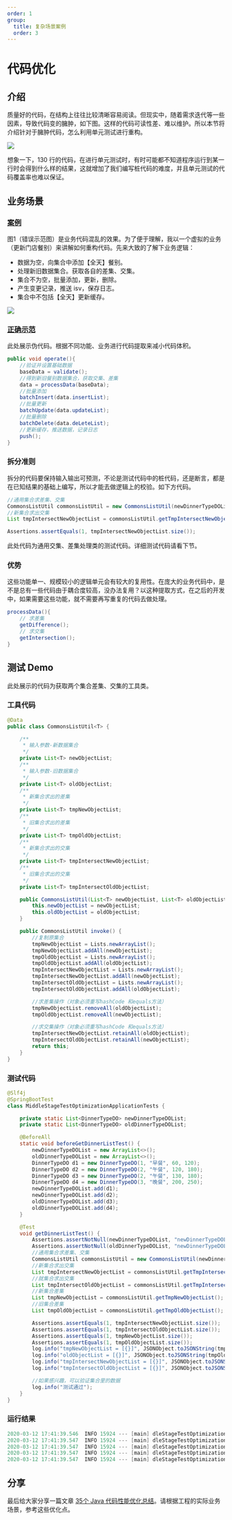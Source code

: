```yaml
---
order: 1
group:
  title: 复杂场景案例
  order: 3
---
```


# 代码优化

## 介绍

质量好的代码，在结构上往往比较清晰容易阅读。但现实中，随着需求迭代等一些因素，导致代码变的臃肿，如下图。这样的代码可读性差、难以维护。所以本节将介绍针对于臃肿代码，怎么利用单元测试进行重构。

![](../assets/service.png)

想象一下，130 行的代码，在进行单元测试时，有时可能都不知道程序运行到某一行时会得到什么样的结果，这就增加了我们编写桩代码的难度，并且单元测试的代码覆盖率也难以保证。



## 业务场景

### [案例](https://github.com/xiyun-international/java-unit-docs/tree/master/source/middle-stage-test-optimization)

图1（错误示范图）是业务代码混乱的效果。为了便于理解，我以一个虚拟的业务（更新门店餐别）来讲解如何重构代码。先来大致的了解下业务逻辑：

- 数据为空，向集合中添加【全天】餐别。
- 处理新旧数据集合。获取各自的差集、交集。
- 集合不为空，批量添加，更新，删除。
- 产生变更记录，推送 isv，保存日志。
- 集合中不包括【全天】更新缓存。

![](../assets/670f60a22e085246f3ea8aa8540820d.png)

### [正确示范](https://github.com/xiyun-international/java-unit-docs/blob/master/source/middle-stage-test-optimization/src/main/java/com/middle/stage/test/optimization/service/impl/ShopServiceImpl.java)

此处展示伪代码。根据不同功能、业务进行代码提取来减小代码体积。

```java
public void operate(){
	//验证并设置基础数据
	baseData = validate();
	//得到新旧餐别数据集合，获取交集、差集
	data = processData(baseData); 
	//批量添加
	batchInsert(data.insertList);
	//批量更新
	batchUpdate(data.updateList);
	//批量删除
	batchDelete(data.deLeteList);
	//更新缓存，推送数据，记录日志
	push(); 
}
```



### 拆分准则

拆分的代码要保持输入输出可预测，不论是测试代码中的桩代码，还是断言，都是在已知结果的基础上编写，所以才能去做逻辑上的校验。如下方代码。

```java
//通用集合求差集、交集
CommonsListUtil commonsListUtil = new CommonsListUtil(newDinnerTypeDOList, oldDinnerTypeDOList).invoke();
//新集合求出交集
List tmpIntersectNewObjectList = commonsListUtil.getTmpIntersectNewObjectList();

Assertions.assertEquals(1, tmpIntersectNewObjectList.size());

```

此处代码为通用交集、差集处理类的测试代码。详细测试代码请看下节。



### 优势

这些功能单一、规模较小的逻辑单元会有较大的复用性。在庞大的业务代码中，是不是总有一些代码由于耦合度较高，没办法复用？以这种提取方式，在之后的开发中，如果需要这些功能，就不需要再写重复的代码去做处理。

```java
processData(){
	// 求差集
	getDifference();
	// 求交集
	getIntersection();
}
```



## 测试 Demo

此处展示的代码为获取两个集合差集、交集的工具类。

### 工具代码

```java
@Data
public class CommonsListUtil<T> {

    /**
     * 输入参数-新数据集合
     */
    private List<T> newObjectList;
    /**
     * 输入参数-旧数据集合
     */
    private List<T> oldObjectList;
    /**
     * 新集合求出的差集
     */
    private List<T> tmpNewObjectList;
    /**
     * 旧集合求出的差集
     */
    private List<T> tmpOldObjectList;
    /**
     * 新集合求出的交集
     */
    private List<T> tmpIntersectNewObjectList;
    /**
     * 旧集合求出的交集
     */
    private List<T> tmpIntersectOldObjectList;

    public CommonsListUtil(List<T> newObjectList, List<T> oldObjectList) {
        this.newObjectList = newObjectList;
        this.oldObjectList = oldObjectList;
    }

    public CommonsListUtil invoke() {
        //复制原集合
        tmpNewObjectList = Lists.newArrayList();
        tmpNewObjectList.addAll(newObjectList);
        tmpOldObjectList = Lists.newArrayList();
        tmpOldObjectList.addAll(oldObjectList);
        tmpIntersectNewObjectList = Lists.newArrayList();
        tmpIntersectNewObjectList.addAll(newObjectList);
        tmpIntersectOldObjectList = Lists.newArrayList();
        tmpIntersectOldObjectList.addAll(oldObjectList);

        //求差集操作（对象必须重写hashCode 和equals方法）
        tmpNewObjectList.removeAll(oldObjectList);
        tmpOldObjectList.removeAll(newObjectList);

        //求交集操作（对象必须重写hashCode 和equals方法）
        tmpIntersectNewObjectList.retainAll(oldObjectList);
        tmpIntersectOldObjectList.retainAll(newObjectList);
        return this;
    }
}
```



### 测试代码

```java
@Slf4j
@SpringBootTest
class MiddleStageTestOptimizationApplicationTests {

    private static List<DinnerTypeDO> newDinnerTypeDOList;
    private static List<DinnerTypeDO> oldDinnerTypeDOList;

    @BeforeAll
    static void beforeGetDinnerListTest() {
        newDinnerTypeDOList = new ArrayList<>();
        oldDinnerTypeDOList = new ArrayList<>();
        DinnerTypeDO d1 = new DinnerTypeDO(1, "早餐", 60, 120);
        DinnerTypeDO d2 = new DinnerTypeDO(2, "午餐", 120, 180);
        DinnerTypeDO d3 = new DinnerTypeDO(2, "午餐", 130, 180);
        DinnerTypeDO d4 = new DinnerTypeDO(3, "晚餐", 200, 250);
        newDinnerTypeDOList.add(d1);
        newDinnerTypeDOList.add(d2);
        oldDinnerTypeDOList.add(d3);
        oldDinnerTypeDOList.add(d4);
    }

    @Test
    void getDinnerListTest() {
        Assertions.assertNotNull(newDinnerTypeDOList, "newDinnerTypeDOList can not be null!");
        Assertions.assertNotNull(oldDinnerTypeDOList, "newDinnerTypeDOList can not be null!");
        //通用集合求差集、交集
        CommonsListUtil commonsListUtil = new CommonsListUtil(newDinnerTypeDOList, oldDinnerTypeDOList).invoke();
        //新集合求出交集
        List tmpIntersectNewObjectList = commonsListUtil.getTmpIntersectNewObjectList();
        //就集合求出交集
        List tmpIntersectOldObjectList = commonsListUtil.getTmpIntersectOldObjectList();
        //新集合差集
        List tmpNewObjectList = commonsListUtil.getTmpNewObjectList();
        //旧集合差集
        List tmpOldObjectList = commonsListUtil.getTmpOldObjectList();

        Assertions.assertEquals(1, tmpIntersectNewObjectList.size());
        Assertions.assertEquals(1, tmpIntersectOldObjectList.size());
        Assertions.assertEquals(1, tmpNewObjectList.size());
        Assertions.assertEquals(1, tmpOldObjectList.size());
        log.info("tmpNewObjectList = [{}]", JSONObject.toJSONString(tmpNewObjectList));
        log.info("oldObjectList = [{}]", JSONObject.toJSONString(tmpOldObjectList));
        log.info("tmpIntersectNewObjectList = [{}]", JSONObject.toJSONString(tmpIntersectNewObjectList));
        log.info("tmpIntersectOldObjectList = [{}]", JSONObject.toJSONString(tmpIntersectOldObjectList));

        //如果感兴趣，可以验证集合里的数据
        log.info("测试通过");
    }
}
```



### 运行结果

```java
2020-03-12 17:41:39.546  INFO 15924 --- [main] dleStageTestOptimizationApplicationTests : tmpNewObjectList = [[{"defaultEndTime":120,"defaultStartTime":60,"dinnerTypeId":1,"dinnerTypeName":"早餐"}]]
2020-03-12 17:41:39.547  INFO 15924 --- [main] dleStageTestOptimizationApplicationTests : oldObjectList = [[{"defaultEndTime":250,"defaultStartTime":200,"dinnerTypeId":3,"dinnerTypeName":"晚餐"}]]
2020-03-12 17:41:39.547  INFO 15924 --- [main] dleStageTestOptimizationApplicationTests : tmpIntersectNewObjectList = [[{"defaultEndTime":180,"defaultStartTime":120,"dinnerTypeId":2,"dinnerTypeName":"午餐"}]]
2020-03-12 17:41:39.547  INFO 15924 --- [main] dleStageTestOptimizationApplicationTests : tmpIntersectOldObjectList = [[{"defaultEndTime":180,"defaultStartTime":130,"dinnerTypeId":2,"dinnerTypeName":"午餐"}]]
2020-03-12 17:41:39.547  INFO 15924 --- [main] dleStageTestOptimizationApplicationTests : 测试通过

```



## 分享

最后给大家分享一篇文章 [35个 Java 代码性能优化总结](https://wenku.baidu.com/view/d865624053d380eb6294dd88d0d233d4b14e3f30.html)。请根据工程的实际业务场景，参考这些优化点。

